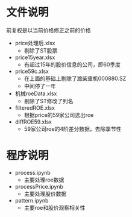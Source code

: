 # 文件说明
前复权是以当前价格修正之前的价格
- price处理后.xlsx 
    - 剔除了ST股票
- price15year.xlsx
    - 有超过15年的股价信息的公司，即60季度
- price59c.xlsx 
    - 在上面的基础上剔除了潍柴重机000880.SZ
    - 中间停了一年
- 机械roeData.xlsx
    - 剔除了ST修改了列名
- filteredROE.xlsx
    - 根据price的59家公司选出roe
- diffROE59.xlsx
    - 59家公司roe的4阶差分数据，去除季节性

# 程序说明
- process.ipynb
    - 主要处理roe数据
- processPrice.ipynb
    - 主要处理股价数据
- pattern.ipynb
    - 主要roe和股价观察相关性


